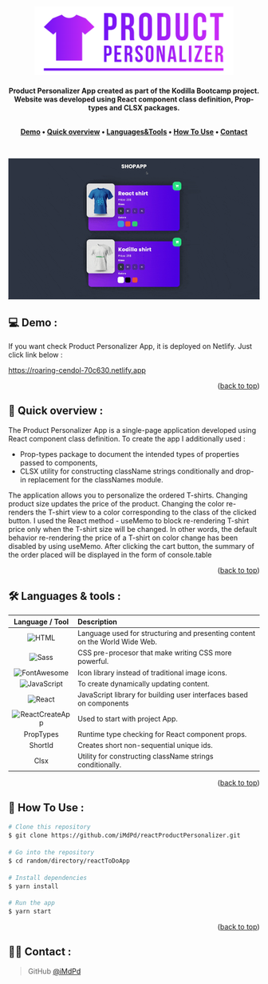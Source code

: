 <a id="readme-top"></a>

<p align="center">
  <br>
 <img src="./public/main-logo.png" alt="logo" width="400"></a>
</p>

<h4 align="center">Product Personalizer App created as part of the Kodilla Bootcamp project. <br /> Website was developed using React component class definition, Prop-types and CLSX packages.

<br/>
<br/>

<p align="center">
  <a href="#demo">Demo</a> •
  <a href="#overview">Quick overview</a> •
  <a href="#languages">Languages&Tools</a> •
  <a href="#how-to-use">How To Use</a> •
  <a href="#contact">Contact</a>
</p>

<br />

<p align="center">
  <img src="./public/overview.gif" alt="animated" />
<p>

## 💻 <a id="demo">Demo :</a>

If you want check Product Personalizer App, it is deployed on Netlify. Just click link below :
<br />

https://roaring-cendol-70c630.netlify.app

<p align="right">(<a href="#readme-top">back to top</a>)</p>

## 🚀 <a id="overview">Quick overview :</a>

The Product Personalizer App is a single-page application developed using React component class definition. To create the app I additionally used :

- Prop-types package to document the intended types of properties passed to components,
- CLSX utility for constructing className strings conditionally and drop-in replacement for the classNames module.

The application allows you to personalize the ordered T-shirts. Changing product size updates the price of the product. Changing the color re-renders the T-shirt view to a color corresponding to the class of the clicked button. I used the React method - useMemo to block re-rendering T-shirt price only when the T-shirt size will be changed. In other words, the default behavior re-rendering the price of a T-shirt on color change has been disabled by using useMemo. After clicking the cart button, the summary of the order placed will be displayed in the form of console.table

<p align="right">(<a  href="#readme-top">back to top</a>)</p>

## 🛠️ <a id="languages">Languages & tools :</a>

|                                                                   Language / Tool                                                                    | Description                                                                 |
| :--------------------------------------------------------------------------------------------------------------------------------------------------: | :-------------------------------------------------------------------------- |
|                    ![HTML](https://img.shields.io/badge/HTML5-E34F26.svg?style-platic-=for-the-badge&logo=HTML5&logoColor=white)                     | Language used for structuring and presenting content on the World Wide Web. |
|                     ![Sass](https://img.shields.io/badge/Sass-CC6699.svg?style-plastic-=for-the-badge&logo=Sass&logoColor=white)                     | CSS pre-procesor that make writing CSS more powerful.                       |
|        ![FontAwesome](https://img.shields.io/badge/Font%20Awesome-528DD7.svg?style-plastic-=for-the-badge&logo=Font-Awesome&logoColor=white)         | Icon library instead of traditional image icons.                            |
| ![JavaScript](https://img.shields.io/badge/javascript-%23323330.svg?style-plastic-for-the-badge&logo=javascript&?logoWidth=100&?logoColor=%23F7DF1E) | To create dynamically updating content.                                     |
|                   ![React](https://img.shields.io/badge/React-61DAFB.svg?style-plastic-=for-the-badge&logo=React&logoColor=black)                    | JavaScript library for building user interfaces based on components         |
|  ![ReactCreateApp](https://img.shields.io/badge/Create%20React%20App-09D3AC.svg?style-plastic-=for-the-badge&logo=Create-React-App&logoColor=white)  | Used to start with project App.                                             |
|                                                                      PropTypes                                                                       | Runtime type checking for React component props.                            |
|                                                                       ShortId                                                                        | Creates short non-sequential unique ids.                                    |
|                                                                         Clsx                                                                         | Utility for constructing className strings conditionally.                   |

<p align="right">(<a href="#readme-top">back to top</a>)</p>

## 💾 <a id="how-to-use">How To Use :</a>

```bash
# Clone this repository
$ git clone https://github.com/iMdPd/reactProductPersonalizer.git

# Go into the repository
$ cd random/directory/reactToDoApp

# Install dependencies
$ yarn install

# Run the app
$ yarn start
```

<p align="right">(<a href="#readme-top">back to top</a>)</p>

## 🤙🏻 <a id="contact">Contact :</a>

> GitHub [@iMdPd](https://github.com/iMdPd)
